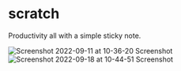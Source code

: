 # scratch
Productivity all with a simple sticky note.

![Screenshot 2022-09-11 at 10-36-20 Screenshot](https://user-images.githubusercontent.com/110313366/189533355-58c44561-0245-48e1-bbfc-c6de869d87f9.png)
![Screenshot 2022-09-18 at 10-44-51 Screenshot](https://user-images.githubusercontent.com/110313366/190928936-a8342c14-331a-4c05-bbf5-6536eb8885e2.png)
